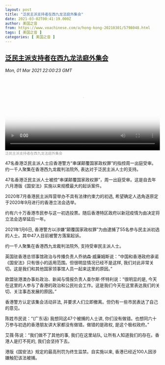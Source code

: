 ```yaml
---
layout: post
title: "泛民主派支持者在西九龙法庭外集会"
date: 2021-03-02T00:41:19.000Z
author: 美国之音
from: https://www.voachinese.com/a/hong-kong-20210301/5798048.html
tags: [ 美国之音 ]
categories: [ 美国之音 ]
---
```

<!--1614645679000-->
[泛民主派支持者在西九龙法庭外集会](https://www.voachinese.com/a/hong-kong-20210301/5798048.html)
------

<div>
<div><i>Mon, 01 Mar 2021 22:00:23 GMT</i></div><video poster="https://images.weserv.nl?url=gdb.voanews.com/543422f1-a2c1-4dee-b7a5-dfc3e268cb98_tv_r1_s_w900.jpg" src="https://av.voanews.com/Videoroot/Pangeavideo/2021/03/5/54/543422f1-a2c1-4dee-b7a5-dfc3e268cb98_240p.mp4" style="width:100%" controls></video><div><small style="color: #999;">泛民主派支持者在西九龙法庭外集会</small></div><p>47名香港泛民主派人士应香港警方“串谋颠覆国家政权罪”的指控周一出庭受审。约一千人聚集在香港西九龙裁判法院外, 表达对于泛民主派人士的支持。</p><p>47名香港泛民主派人士被控“串谋颠覆国家政权罪”，周一出庭受审。这是自去年六月港版《国安法》实施以来规模最大的起诉案件。</p><p>2020年7月香港民主派阵营举办不具有法律约束力的初选, 希望确定人选角逐原定于2020年9月进行的香港立法会选举。</p><p>约有六十万香港市民参与这一初选投票。随后香港特区政府以新冠疫情为由决定将立法会选举延后一年。</p><p>2021年1月6日, 香港警方以涉嫌“颠覆国家政权罪”为由逮捕了55名参与民主派初选的人士。其中47人目前被警方落案起诉。</p><p>约一千人聚集在香港西九龙裁判法院外, 支持受审民主派人士。</p><p>英国驻香港总领事馆政治与传播负责人乔纳森·威廉姆斯说：“中国和香港政府承诺《国安法》只有很小的适用范围。但很明显情况已经不是这样, 我们对此非常关切。这是我们和其他国家领事馆人员一起来这里的原因。”</p><p>欧盟驻港澳办事处政治、新闻与情报负责人查尔斯·怀特利说：“很明显的是, 今天在这里的人参与了香港的政治和公民社会工作。这是我们今天在这里表达我们的关切、关注事态发展的原因。”</p><p>香港警方认定该集会活动非法, 并要求人们立即撤离。但仍有一些市民表达了自己的意见。</p><p>陈姓市民说：“(广东话) 我想同这47个被捕的人士讲, 你们没有做错。也想同六十万参与初选的香港朋友讲大家都没有做错。做错的是政权, 是这个极权政府。”</p><p>艾薇·陈说：“我们做不了其他的事, 我们在这里站队, 让所有人知道我们的存在。香港人是打不死的, 我们会坚持下去。</p><p>港版《国安法》规定的最高刑罚为终生监禁。自实施以来, 香港已经近100人因涉嫌触犯该法被捕。</p>
</div>

